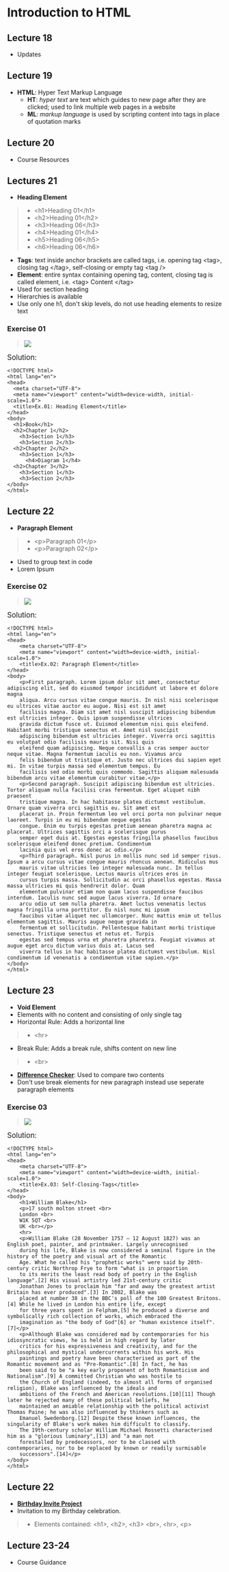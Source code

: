 # Introduction to HTML

## Lecture 18
- Updates

## Lecture 19
- **HTML**: Hyper Text Markup Language
  - **HT**: *hyper text* are text which guides to new page after they are clicked; used to link multiple web pages in a website 
  - **ML**: *markup language* is used by scripting content into tags in place of quotation marks

## Lecture 20
- Course Resources

## Lectures 21
- **Heading Element**
> - \<h1>Heading 01\</h1>
> - \<h2>Heading 01\</h2>
> - \<h3>Heading 06\</h3>
> - \<h4>Heading 01\</h4>
> - \<h5>Heading 06\</h5>
> - \<h6>Heading 06\</h6>
- **Tags**: text inside anchor brackets are called tags, i.e. opening tag \<tag>, closing tag \</tag>, self-closing or empty tag \<tag />
-  **Element**: entire syntax containing opening tag, content, closing tag is called element, i.e. \<tag> Content \</tag>
- Used for section heading
- Hierarchies is available
- Use only one h1, don't skip levels, do not use heading elements to resize text
### Exercise 01
> <img src="./Ex.01_Heading-Element/assets/images/goal.png">
<big>Solution:</big>
```
<!DOCTYPE html>
<html lang="en">
<head>
  <meta charset="UTF-8">
  <meta name="viewport" content="width=device-width, initial-scale=1.0">
  <title>Ex.01: Heading Element</title>
</head>
<body>
  <h1>Book</h1>
  <h2>Chapter 1</h2>
    <h3>Section 1</h3>
    <h3>Section 2</h3>
  <h2>Chapter 2</h2>
    <h3>Section 1</h3>
      <h4>Diagram 1</h4>
  <h2>Chapter 3</h2>
    <h3>Section 1</h3>
    <h3>Section 2</h3>
</body>
</html>
```

## Lecture 22
- **Paragraph Element**
> - \<p>Paragraph 01\</p>
> - \<p>Paragraph 02\</p>
- Used to group text in code
- Lorem Ipsum
### Exercise 02
> <img src="./Ex.02_Paragraph-Element/assets/goal.png">
<big>Solution:</big>
```
<!DOCTYPE html>
<html lang="en">
<head>
    <meta charset="UTF-8">
    <meta name="viewport" content="width=device-width, initial-scale=1.0">
    <title>Ex.02: Paragraph Element</title>
</head>
<body>
    <p>First paragraph. Lorem ipsum dolor sit amet, consectetur adipiscing elit, sed do eiusmod tempor incididunt ut labore et dolore magna
    aliqua. Arcu cursus vitae congue mauris. In nisl nisi scelerisque eu ultrices vitae auctor eu augue. Nisi est sit amet
    facilisis magna. Diam sit amet nisl suscipit adipiscing bibendum est ultricies integer. Quis ipsum suspendisse ultrices
    gravida dictum fusce ut. Euismod elementum nisi quis eleifend. Habitant morbi tristique senectus et. Amet nisl suscipit
    adipiscing bibendum est ultricies integer. Viverra orci sagittis eu volutpat odio facilisis mauris sit. Nisi quis
    eleifend quam adipiscing. Neque convallis a cras semper auctor neque vitae. Magna fermentum iaculis eu non. Vivamus arcu
    felis bibendum ut tristique et. Justo nec ultrices dui sapien eget mi. In vitae turpis massa sed elementum tempus. Eu
    facilisis sed odio morbi quis commodo. Sagittis aliquam malesuada bibendum arcu vitae elementum curabitur vitae.</p>
    <p>Second paragraph. Suscipit adipiscing bibendum est ultricies. Tortor aliquam nulla facilisi cras fermentum. Eget aliquet nibh praesent
    tristique magna. In hac habitasse platea dictumst vestibulum. Ornare quam viverra orci sagittis eu. Sit amet est
    placerat in. Proin fermentum leo vel orci porta non pulvinar neque laoreet. Turpis in eu mi bibendum neque egestas
    congue. Enim eu turpis egestas pretium aenean pharetra magna ac placerat. Ultrices sagittis orci a scelerisque purus
    semper eget duis at. Egestas egestas fringilla phasellus faucibus scelerisque eleifend donec pretium. Condimentum
    lacinia quis vel eros donec ac odio.</p>
    <p>Third paragraph. Nisl purus in mollis nunc sed id semper risus. Ipsum a arcu cursus vitae congue mauris rhoncus aenean. Ridiculus mus
    mauris vitae ultricies leo integer malesuada nunc. In tellus integer feugiat scelerisque. Lectus mauris ultrices eros in
    cursus turpis massa. Sollicitudin ac orci phasellus egestas. Massa massa ultricies mi quis hendrerit dolor. Quam
    elementum pulvinar etiam non quam lacus suspendisse faucibus interdum. Iaculis nunc sed augue lacus viverra. Id ornare
    arcu odio ut sem nulla pharetra. Amet luctus venenatis lectus magna fringilla urna porttitor. Eu nisl nunc mi ipsum
    faucibus vitae aliquet nec ullamcorper. Nunc mattis enim ut tellus elementum sagittis. Mauris augue neque gravida in
    fermentum et sollicitudin. Pellentesque habitant morbi tristique senectus. Tristique senectus et netus et. Turpis
    egestas sed tempus urna et pharetra pharetra. Feugiat vivamus at augue eget arcu dictum varius duis at. Lacus sed
    viverra tellus in hac habitasse platea dictumst vestibulum. Nisl condimentum id venenatis a condimentum vitae sapien.</p>
</body>
</html>
```

## Lecture 23
- **Void Element**
- Elements with no content and consisting of only single tag
- Horizontal Rule: Adds a horizontal line
> - \<hr>
- Break Rule: Adds a break rule, shifts content on new line
> - \<br>
- **[Difference Checker](diffchecker.com)**: Used to compare two contents
- Don't use break elements for new paragraph instead use seperate paragraph elements
### Exercise 03
> <img src="./Ex.03_Self-Closing-Tags/assets/goal.png">
<big>Solution:</big>
```
<!DOCTYPE html>
<html lang="en">
<head>
    <meta charset="UTF-8">
    <meta name="viewport" content="width=device-width, initial-scale=1.0">
    <title>Ex.03: Self-Closing-Tags</title>
</head>
<body>
    <h1>William Blake</h1>
    <p>17 south molton street <br>
    London <br>
    W1K 5QT <br>
    UK <br></p>
    <hr>
    <p>William Blake (28 November 1757 – 12 August 1827) was an English poet, painter, and printmaker. Largely unrecognised
    during his life, Blake is now considered a seminal figure in the history of the poetry and visual art of the Romantic
    Age. What he called his "prophetic works" were said by 20th-century critic Northrop Frye to form "what is in proportion
    to its merits the least read body of poetry in the English language".[2] His visual artistry led 21st-century critic
    Jonathan Jones to proclaim him "far and away the greatest artist Britain has ever produced".[3] In 2002, Blake was
    placed at number 38 in the BBC's poll of the 100 Greatest Britons.[4] While he lived in London his entire life, except
    for three years spent in Felpham,[5] he produced a diverse and symbolically rich collection of works, which embraced the
    imagination as "the body of God"[6] or "human existence itself".[7]</p>
    <p>Although Blake was considered mad by contemporaries for his idiosyncratic views, he is held in high regard by later
    critics for his expressiveness and creativity, and for the philosophical and mystical undercurrents within his work. His
    paintings and poetry have been characterised as part of the Romantic movement and as "Pre-Romantic".[8] In fact, he has
    been said to be "a key early proponent of both Romanticism and Nationalism".[9] A committed Christian who was hostile to
    the Church of England (indeed, to almost all forms of organised religion), Blake was influenced by the ideals and
    ambitions of the French and American revolutions.[10][11] Though later he rejected many of these political beliefs, he
    maintained an amiable relationship with the political activist Thomas Paine; he was also influenced by thinkers such as
    Emanuel Swedenborg.[12] Despite these known influences, the singularity of Blake's work makes him difficult to classify.
    The 19th-century scholar William Michael Rossetti characterised him as a "glorious luminary",[13] and "a man not
    forestalled by predecessors, nor to be classed with contemporaries, nor to be replaced by known or readily surmisable
    successors".[14]</p>
</body>
</html>
```

## Lecture 22
- **[Birthday Invite Project](.com)**
- Invitation to my Birthday celebration.
> - Elements contained:
> \<h1>, \<h2>, \<h3> \<br>, \<hr>, \<p>

## Lecture 23-24
- Course Guidance
